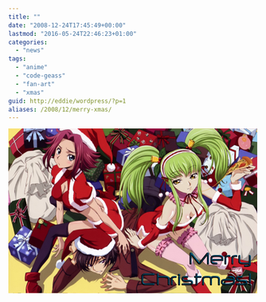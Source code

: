 ```yaml
---
title: ""
date: "2008-12-24T17:45:49+00:00"
lastmod: "2016-05-24T22:46:23+01:00"
categories: 
  - "news"
tags: 
  - "anime"
  - "code-geass"
  - "fan-art"
  - "xmas"
guid: http://eddie/wordpress/?p=1
aliases: /2008/12/merry-xmas/
---
```


![Code Geass Christmas, Artist Unknown](images/lbcgeassxmas.png "Code Geass Christmas, Artist Unknown")
